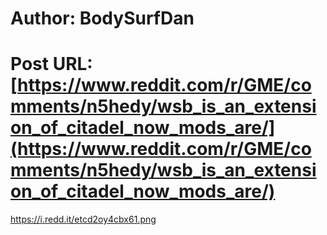 # Author: BodySurfDan
# Post URL: [https://www.reddit.com/r/GME/comments/n5hedy/wsb_is_an_extension_of_citadel_now_mods_are/](https://www.reddit.com/r/GME/comments/n5hedy/wsb_is_an_extension_of_citadel_now_mods_are/)


https://i.redd.it/etcd2oy4cbx61.png